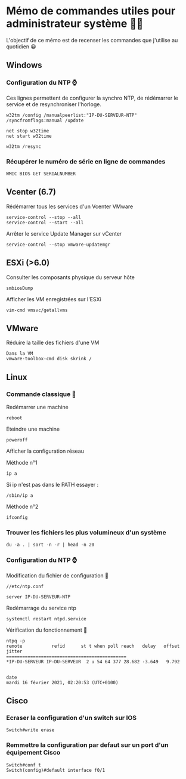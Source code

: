 # Mémo de commandes utiles pour administrateur système :technologist:

L'objectif de ce mémo est de recenser les commandes que j'utilise au quotidien :grinning:

## Windows

### Configuration du NTP :watch:
Ces lignes permettent de configurer la synchro NTP, de rédémarrer le service et de resynchroniser l'horloge.
```
w32tm /config /manualpeerlist:"IP-DU-SERVEUR-NTP" /syncfromflags:manual /update

net stop w32time
net start w32time

w32tm /resync
```
### Récupérer le numéro de série en ligne de commandes
```
WMIC BIOS GET SERIALNUMBER
```

## Vcenter (6.7)

Rédémarrer tous les services d'un Vcenter VMware
```
service-control --stop --all
service-control --start --all
```
Arrêter le service Update Manager sur vCenter
```
service-control --stop vmware-updatemgr
```
## ESXi (>6.0)

Consulter les composants physique du serveur hôte

```
smbiosDump
```
Afficher les VM enregistrées sur l'ESXi

```
vim-cmd vmsvc/getallvms
```

## VMware
Réduire la taille des fichiers d'une VM
```
Dans la VM
vmware-toolbox-cmd disk skrink /
```


## Linux

### Commande classique :memo:
Redémarrer une machine 
```
reboot
```
Eteindre une machine
```
poweroff
```
Afficher la configuration réseau

Méthode n°1
```
ip a
```
Si ip n'est pas dans le PATH essayer :
```
/sbin/ip a
```
Méthode n°2
```
ifconfig
```
### Trouver les fichiers les plus volumineux d'un système

```
du -a . | sort -n -r | head -n 20
```

### Configuration du NTP :watch:

Modification du fichier de configuration :memo:
```
//etc/ntp.conf

server IP-DU-SERVEUR-NTP

```
Redémarrage du service ntp
```
systemctl restart ntpd.service
```
Vérification du fonctionnement :memo:
```
ntpq -p
remote           refid      st t when poll reach   delay   offset  jitter
=============================================
*IP-DU-SERVEUR IP-DU-SERVEUR  2 u 54 64 377 28.682 -3.649   9.792


date
mardi 16 février 2021, 02:20:53 (UTC+0100)
```

## Cisco

### Ecraser la configuration d'un switch sur IOS
```
Switch#write erase
```
### Remmettre la configuration par defaut sur un port d'un équipement Cisco
```
Switch#conf t
Switch(config)#default interface f0/1
```
